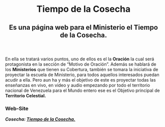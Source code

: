 <header>
	<h1>Tiempo de la Cosecha</h1>
	<h2>Es una página web para el Ministerio el Tiempo de la Cosecha.</h2>
</header>
<article>
	<main>
		<p>En ella se tratará varios puntos, uno de ellos es el la <strong>Oración</strong> la cual será protagonista en la sección de  “Motivo de Oración”. Además se hablará de los <strong>Ministerios</strong> que tienen su Cobertura, también se tomara la iniciativa de proyectar la escuela de Ministerio, para todos aquellos interesados puedan acudir a ella. Pero aun ha y más el objetivo de este es proyectar todas las enseñanzas en vivo, en video y audio empezando por todo el territorio nacional de Venezuela para el Mundo entero ese es el Objetivo principal de <strong>Territorio Celestial.</strong></p>
		<h3>Web-Site</h3>
		<p>
			<b><i>Cosecha: </i></b>
			<a href="http://www.ministerioeltiempodelacosecha.com.ve/" target="_blank"><b><i>Tiempo de la Cosecha.</i></b></a>
		</p>
	</main>
</article>
